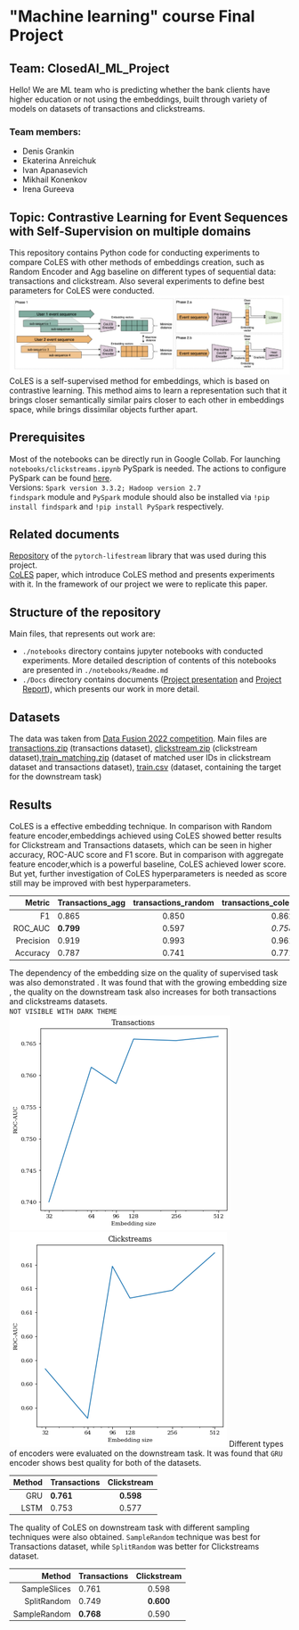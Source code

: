 # "Machine learning" course Final Project
## Team: ClosedAI_ML_Project

Hello! We are ML team who is predicting whether the bank clients have higher education or not using the embeddings, built through variety of models on datasets of transactions and clickstreams.

### Team members:

- Denis Grankin
- Ekaterina Anreichuk
- Ivan Apanasevich
- Mikhail Konenkov
- Irena Gureeva
## Topic: Contrastive Learning for Event Sequences with Self-Supervision on multiple domains
This repository contains Python code for conducting experiments to compare CoLES with other methods of embeddings creation, such as Random Encoder and Agg baseline on different types of sequential data: transactions and clickstream. Also several experiments to define best parameters for CoLES were conducted.
![alt text](pics/General_Coles_framework.png)
CoLES is a self-supervised method for embeddings, which is based on contrastive learning. This method aims to learn a representation such that it brings closer semantically similar pairs closer to each other in embeddings space, while brings dissimilar objects further apart.
## Prerequisites 
Most of the notebooks can be directly run in Google Collab.
For launching `notebooks/clickstreams.ipynb` PySpark is needed. The actions to configure PySpark can be found [here](https://www.datacamp.com/tutorial/installation-of-pyspark). <br>
Versions: `Spark version 3.3.2; Hadoop version 2.7` <br>
`findspark` module and `PySpark` module should also be installed via `!pip install findspark` and `!pip install PySpark` respectively.  
## Related documents
[Repository](https://github.com/dllllb/pytorch-lifestream) of the `pytorch-lifestream` library that was used during this project. <br>
[CoLES](https://arxiv.org/abs/2002.08232) paper, which introduce CoLES method and presents experiments with it. In the framework of our project we were to replicate this paper.
## Structure of the repository 
Main files, that represents out work are:
-  `./notebooks` directory contains jupyter notebooks with conducted experiments. More detailed description of contents of this notebooks are presented in `./notebooks/Readme.md`
- `./Docs` directory contains documents ([Project presentation](https://github.com/LoneWayfarer/ClosedAI_ML_project/blob/main/Docs/Final_Project_11.pdf) and [Project Report]()), which presents our work in more detail.
## Datasets 
The data was taken from [Data Fusion 2022 competition](https://ods.ai/competitions/data-fusion2022-education/dataset). Main files are [transactions.zip](https://storage.yandexcloud.net/datasouls-ods/materials/0433a4ca/transactions.zip) (transactions dataset), [clickstream.zip](https://storage.yandexcloud.net/datasouls-ods/materials/0554f0cf/clickstream.zip) (clickstream dataset),[train_matching.zip](https://storage.yandexcloud.net/datasouls-ods/materials/acfacf11/train_matching.csv) (dataset of matched user IDs in clickstream dataset and transactions dataset), [train.csv](https://storage.yandexcloud.net/datasouls-ods/materials/e756bf99/train.csv) (dataset, containing the target for the downstream task)
## Results
CoLES is a effective embedding technique. In comparison with Random feature encoder,embeddings achieved using CoLES showed better results for Clickstream and Transactions datasets, which can be seen in higher accuracy, ROC-AUC score and F1 score. But in comparison with aggregate feature encoder,which is a powerful baseline, CoLES achieved lower score. But yet, further investigation of CoLES hyperparameters is needed as score still may be improved with best hyperparameters. 

|Metric| Transactions_agg | transactions_random | transactions_coles|clickstreams_agg|clickstreams_random|clickstreams_coles|
|-------:| ------------- |:-------------:| -----:|-----:|-----:|-----:|
|F1|0.865|0.850|0.862|0.842|0.842|0.833|
|ROC_AUC|**0.799**|0.597|*0.758*|0.556|0.552|0.594|
|Precision|0.919|0.993|0.961|1.00|1.00|1.00|
|Accuracy|0.787|0.741|0.771|0.728|0.728|0.715|

The dependency of the embedding size on the quality of supervised task was also demonstrated . It was found that with the growing embedding size , the quality on the downstream task also increases for both transactions and clickstreams datasets.<br>
`NOT VISIBLE WITH DARK THEME` <br>
![ROC-AUC vs embed size on transactions](./pics/Transact_emb_exp.png)
![ROC-AUC vs embed size on clickstreams](./pics/Clickstreams_emb_exp.png)
Different types of encoders were evaluated on the downstream task. It was found that `GRU` encoder shows best quality for both of the datasets. 

|Method|Transactions|Clickstream|
|-------:| ------------- |:-------------:|
|GRU|**0.761**|**0.598**|
|LSTM|0.753|0.577|

The quality of CoLES on downstream task with different  sampling techniques were also obtained. `SampleRandom` technique was best for Transactions dataset, while `SplitRandom` was better for Clickstreams dataset.<br>

|Method|Transactions|Clickstream|
|-------:| ------------- |:-------------:|
|SampleSlices|0.761|0.598|
|SplitRandom|0.749|**0.600**|
|SampleRandom|**0.768**|0.590|
